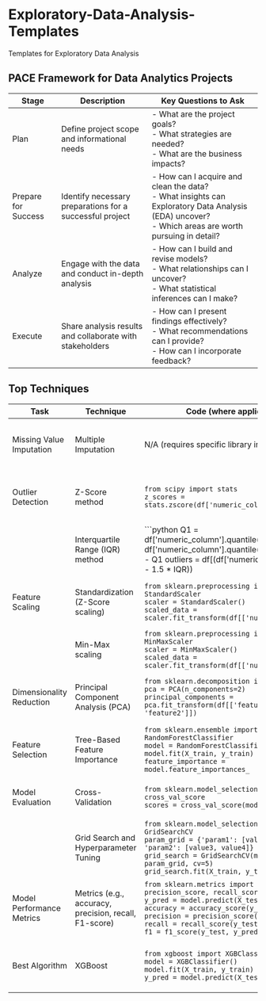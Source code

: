 # Exploratory-Data-Analysis-Templates
Templates for Exploratory Data Analysis

## PACE Framework for Data Analytics Projects

| Stage                      | Description                                           | Key Questions to Ask                                  |
|----------------------------|-------------------------------------------------------|------------------------------------------------------|
| Plan                       | Define project scope and informational needs         | - What are the project goals?<br>- What strategies are needed?<br>- What are the business impacts?          |
| Prepare for Success        | Identify necessary preparations for a successful project | - How can I acquire and clean the data?<br>- What insights can Exploratory Data Analysis (EDA) uncover?<br>- Which areas are worth pursuing in detail? |
| Analyze                    | Engage with the data and conduct in-depth analysis   | - How can I build and revise models?<br>- What relationships can I uncover?<br>- What statistical inferences can I make? |
| Execute                    | Share analysis results and collaborate with stakeholders | - How can I present findings effectively?<br>- What recommendations can I provide?<br>- How can I incorporate feedback? |



## Top Techniques

| Task                      | Technique                           | Code (where applicable)                                  | Description                                                                                                 |
|---------------------------|-------------------------------------|----------------------------------------------------------|-------------------------------------------------------------------------------------------------------------|
| Missing Value Imputation  | Multiple Imputation                 | N/A (requires specific library implementations)           | A technique to handle missing data by generating multiple imputed datasets to improve analysis.          |
| Outlier Detection         | Z-Score method                     | `from scipy import stats`<br>`z_scores = stats.zscore(df['numeric_column'])` | Identifies outliers using the Z-Score method based on standard deviations from the mean.                  |
|                           | Interquartile Range (IQR) method    | ```python                                    Q1 = df['numeric_column'].quantile(0.25)                                    Q3 = df['numeric_column'].quantile(0.75)                                    IQR = Q3 - Q1                                    outliers = df[(df['numeric_column'] < (Q1 - 1.5 * IQR)) | (df['numeric_column'] > (Q3 + 1.5 * IQR))]``` | Identifies outliers using the IQR method based on the range between the first and third quartiles.        |
| Feature Scaling           | Standardization (Z-Score scaling)   | `from sklearn.preprocessing import StandardScaler`<br>`scaler = StandardScaler()`<br>`scaled_data = scaler.fit_transform(df[['numeric_column']])` | Scales numeric features to have a mean of 0 and standard deviation of 1.                                   |
|                           | Min-Max scaling                    | `from sklearn.preprocessing import MinMaxScaler`<br>`scaler = MinMaxScaler()`<br>`scaled_data = scaler.fit_transform(df[['numeric_column']])` | Scales numeric features to a specified range, usually [0, 1].                                              |
| Dimensionality Reduction  | Principal Component Analysis (PCA) | `from sklearn.decomposition import PCA`<br>`pca = PCA(n_components=2)`<br>`principal_components = pca.fit_transform(df[['feature1', 'feature2']])` | Reduces the dimensionality of data while retaining important information using PCA.                       |
| Feature Selection         | Tree-Based Feature Importance      | `from sklearn.ensemble import RandomForestClassifier`<br>`model = RandomForestClassifier()`<br>`model.fit(X_train, y_train)`<br>`feature_importance = model.feature_importances_` | Determines the importance of features using tree-based models, like Random Forests.                       |
| Model Evaluation          | Cross-Validation                   | `from sklearn.model_selection import cross_val_score`<br>`scores = cross_val_score(model, X, y, cv=5)` | Evaluates model performance using cross-validation to mitigate overfitting.                                |
|                           | Grid Search and Hyperparameter Tuning | `from sklearn.model_selection import GridSearchCV`<br>`param_grid = {'param1': [value1, value2], 'param2': [value3, value4]}`<br>`grid_search = GridSearchCV(model, param_grid, cv=5)`<br>`grid_search.fit(X_train, y_train)` | Optimizes model hyperparameters using an exhaustive grid search.                                            |
| Model Performance Metrics | Metrics (e.g., accuracy, precision, recall, F1-score) | `from sklearn.metrics import accuracy_score, precision_score, recall_score, f1_score`<br>`y_pred = model.predict(X_test)`<br>`accuracy = accuracy_score(y_test, y_pred)`<br>`precision = precision_score(y_test, y_pred)`<br>`recall = recall_score(y_test, y_pred)`<br>`f1 = f1_score(y_test, y_pred)` | Calculates common performance metrics like accuracy, precision, recall, and F1-score for classification models. |
| Best Algorithm            | XGBoost                             | `from xgboost import XGBClassifier`<br>`model = XGBClassifier()`<br>`model.fit(X_train, y_train)`<br>`y_pred = model.predict(X_test)` | Utilizes the XGBoost algorithm, a powerful gradient boosting technique, for classification tasks.         |

